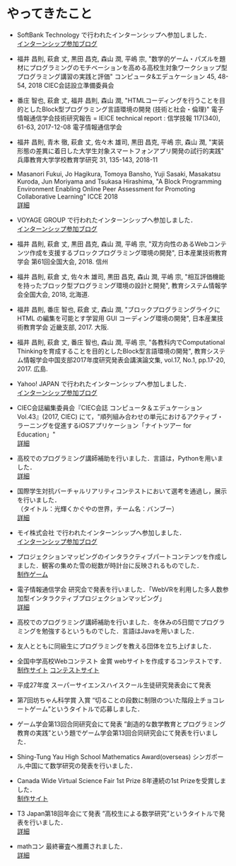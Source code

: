 
# やってきたこと

- SoftBank Technology で行われたインターンシップへ参加しました．  
[インターンシップ参加ブログ](https://polyomino.hatenablog.jp/entry/2019/03/30/203959)

 - 福井 昌則, 萩倉 丈, 黒田 昌克, 森山 潤, 平嶋 宗, "数学的ゲーム・パズルを題材にプログラミングのモチベーションを高める高校生対象ワークショップ型プログラミング講習の実践と評価" コンピュータ&エデュケーション 45, 48-54, 2018  CIEC会誌設立準備委員会

- 番庄 智也, 萩倉 丈, 福井 昌則, 森山 潤, "HTMLコーディングを行うことを目的としたBlock型プログラミング言語環境の開発 (技術と社会・倫理)" 電子情報通信学会技術研究報告 = IEICE technical report : 信学技報 117(340), 61-63, 2017-12-08 電子情報通信学会

- 福井 昌則, 青木 徹, 萩倉 丈, 佐々木 雄司, 黒田 昌克, 平嶋 宗, 森山 潤, "実装形態の差異に着日した大学生対象スマートフォンアプリ開発の試行的実践" 兵庫教育大学学校教育学研究 31, 135-143, 2018-11

 - Masanori Fukui, Jo Hagikura, Tomoya Bansho, Yuji Sasaki, Masakatsu Kuroda, Jun Moriyama and Tsukasa Hirashima, "A Block Programming Environment Enabling Online Peer Assessment for Promoting Collaborative Learning" ICCE 2018  
[詳細](http://icce2018.ateneo.edu/index.php/accepted-papers/)

- VOYAGE GROUP で行われたインターンシップへ参加しました．  
[インターンシップ参加ブログ](https://polyomino.hatenablog.jp/entry/2018/09/13/005804)

- 福井 昌則, 萩倉 丈, 黒田 昌克, 森山 潤, 平嶋 宗, "双方向性のあるWebコンテンツ作成を支援するブロックプログラミング環境の開発", 日本産業技術教育学会 第61回全国大会, 2018. 信州

- 福井 昌則, 萩倉 丈, 佐々木 雄司, 黒田 昌克, 森山 潤, 平嶋 宗, "相互評価機能を持ったブロック型プログラミング環境の設計と開発", 教育システム情報学会全国大会, 2018, 北海道.

- 福井 昌則, 番庄 智也, 萩倉 丈, 森山 潤, "ブロックプログラミングライクに HTML の編集を可能とす学習用 GUI コーディング環境の開発", 日本産業技術教育学会 近畿支部, 2017. 大阪.

- 福井 昌則, 萩倉 丈, 番庄 智也, 森山 潤, 平嶋 宗, "各教科内でComputational Thinkingを育成することを目的としたBlock型言語環境の開発", 教育システム情報学会中国支部2017年度研究発表会講演論文集, vol.17, No.1, pp.17-20, 2017. 広島.

- Yahoo! JAPAN で行われたインターンシップへ参加しました．  
[インターンシップ参加ブログ](https://polyomino.hatenablog.jp/entry/2018/02/25/003816)

- CIEC会誌編集委員会『CIEC会誌 コンピュータ＆エデュケーション　Vol.43』(2017, CIEC) にて，"順列組み合わせの単元におけるアクティブ・ラーニングを促進するiOSアプリケーション「ナイトツアー for Education」"  
[詳細](https://www.ciec.or.jp/media/004/201804/Vol43review.pdf)

- 高校でのプログラミング講師補助を行いました．言語は，Pythonを用いました．  
[詳細](https://github.com/iPolyomino/python_lecture)

- 国際学生対抗バーチャルリアリティコンテストにおいて選考を通過し，展示を行いました．  
（タイトル：光輝くかぐやの世界，チーム名：バンブー）  
[詳細](http://ivrc.net/archive/year/%E7%AC%AC25%E5%9B%9E-2017/)

- モイ株式会社 で行われたインターンシップへ参加しました．  
[インターンシップ参加ブログ](https://polyomino.hatenablog.jp/entry/2018/01/27/011144)

- プロジェクションマッピングのインタラクティブパートコンテンツを作成しました．観客の集めた雪の総数が時計台に反映されるものでした．  
[制作ゲーム](http://ist.ksc.kwansei.ac.jp/miwa/miwaLab/kgpm/interactive/)

- 電子情報通信学会 研究会で発表を行いました．「WebVRを利用した多人数参加型インタラクティブプロジェクションマッピング」  
[詳細](https://ci.nii.ac.jp/naid/40021160326/)

- 高校でのプログラミング講師補助を行いました．冬休みの5日間でプログラミングを勉強するというものでした．言語はJavaを用いました．

- 友人とともに同級生にプログラミングを教える団体を立ち上げました．

- 全国中学高校Webコンテスト 金賞 webサイトを作成するコンテストです．  
[制作サイト](http://chocolategame.jp/) [コンテストサイト](http://webcon.japias.jp/library/18win/team180020.html)

- 平成27年度 スーパーサイエンスハイスクール生徒研究発表会にて発表

- 第7回坊ちゃん科学賞 入賞 “切ることの段数に制限のついた階段上チョコレートゲーム”というタイトルで応募しました．

- ゲーム学会第13回合同研究会にて発表 ”創造的な数学教育とプログラミング教育の実践”という題でゲーム学会第13回合同研究会にて発表を行いました．

- Shing-Tung Yau High School Mathematics Award(overseas) シンガポール,中国にて数学研究の発表を行いました．

- Canada Wide Virtual Science Fair 1st Prize 8年連続の1st Prizeを受賞しました．  
[制作サイト](http://www.virtualsciencefair.org/2014/inou14m)

- T3 Japan第18回年会にて発表 ”高校生による数学研究”というタイトルで発表を行いました．  
[詳細](http://www.t3japan.gr.jp/2014_prog2.htm)

- mathコン 最終審査へ推薦されました．  
[詳細](http://www.rimse.or.jp/research/past/winner1st.html)
